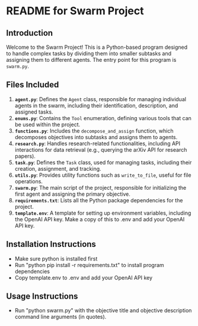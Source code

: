 
# README for Swarm Project

## Introduction
Welcome to the Swarm Project! This is a Python-based program designed to handle complex tasks by dividing them into smaller subtasks and assigning them to different agents. The entry point for this program is `swarm.py`.

## Files Included
1. **`agent.py`**: Defines the `Agent` class, responsible for managing individual agents in the swarm, including their identification, description, and assigned tasks.
2. **`enums.py`**: Contains the `Tool` enumeration, defining various tools that can be used within the project.
3. **`functions.py`**: Includes the `decompose_and_assign` function, which decomposes objectives into subtasks and assigns them to agents.
4. **`research.py`**: Handles research-related functionalities, including API interactions for data retrieval (e.g., querying the arXiv API for research papers).
5. **`task.py`**: Defines the `Task` class, used for managing tasks, including their creation, assignment, and tracking.
6. **`utils.py`**: Provides utility functions such as `write_to_file`, useful for file operations.
7. **`swarm.py`**: The main script of the project, responsible for initializing the first agent and assigning the primary objective.
8. **`requirements.txt`**: Lists all the Python package dependencies for the project.
9. **`template.env`**: A template for setting up environment variables, including the OpenAI API key. Make a copy of this to .env and add your OpenAI API key.

## Installation Instructions
- Make sure python is installed first
- Run "python pip install -r requirements.txt" to install program dependencies
- Copy template.env to .env and add your OpenAI API key

## Usage Instructions
- Run "python swarm.py" with the objective title and objective description command line arguments (in quotes).